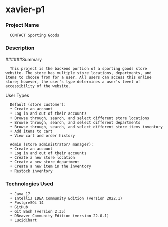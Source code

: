# xavier-p1

### Project Name

      CONTACT Sporting Goods

### Description

######Summary

      This project is the backend portion of a sporting goods store website. The store has multiple store locations, departments, and items to choose from for a user. All users can access this online store; however, the user's type determines a user's level of accessibility of the website.

User Types

      Default (store customer):
      • Create an account
      • Log in and out of their accounts
      • Browse through, search, and select different store locations
      • Browse through, search, and select different departments
      • Browse through, search, and select different store items inventory
      • Add items to cart
      • View cart and order history

      Admin (store administrator/ manager):
      • Create an account
      • Log in and out of their accounts
      • Create a new store location
      • Create a new store department
      • Create a new item in the inventory
      • Restock inventory
    
### Technologies Used

      • Java 17
      • IntelliJ IDEA Community Edition (version 2022.1)
      • PostgreSQL 14
      • GitHub
      • Git Bash (version 2.35)
      • DBeaver Community Edition (version 22.0.1)
      • LucidChart
